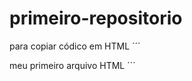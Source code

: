 # primeiro-repositorio

para copiar códico em HTML
´´´
<html>
<hl>meu primeiro arquivo HTML</h1>
</html>
´´´





